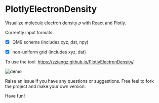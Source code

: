 # PlotlyElectronDensity

Visualize molecule electron density $\rho$ with React and Plotly.

Currently input formats:

- [x] QM9 schema (includes xyz, dat, npy)
- [x] non-uniform grid (includes xyz, dat)


To use the tool: https://zziangz.github.io/PlotlyElectronDensity/

![demo](public/demo.png)

Raise an issue if you have any questions or suggestions. Free feel to fork the project and make your own version.

Have fun!
